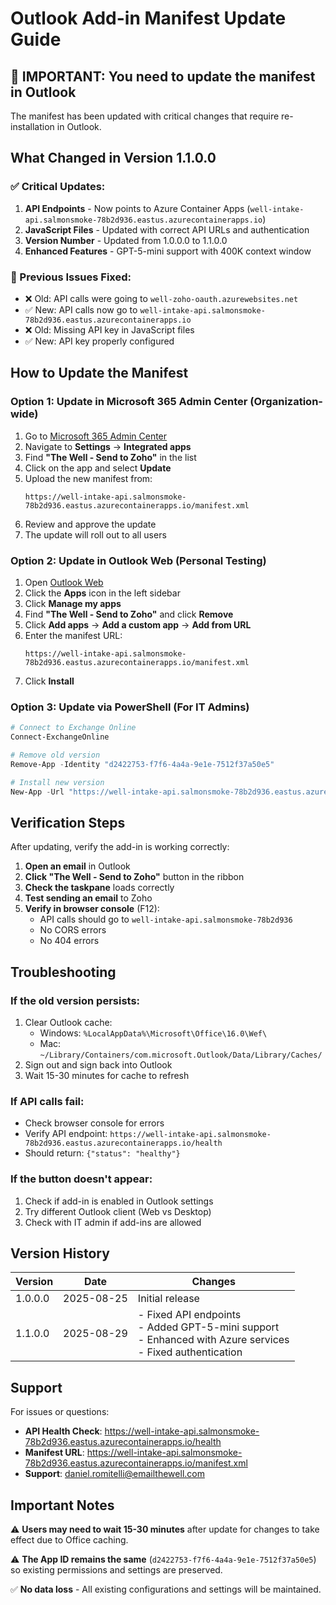 # Outlook Add-in Manifest Update Guide

## 🚨 IMPORTANT: You need to update the manifest in Outlook

The manifest has been updated with critical changes that require re-installation in Outlook.

## What Changed in Version 1.1.0.0

### ✅ Critical Updates:
1. **API Endpoints** - Now points to Azure Container Apps (`well-intake-api.salmonsmoke-78b2d936.eastus.azurecontainerapps.io`)
2. **JavaScript Files** - Updated with correct API URLs and authentication
3. **Version Number** - Updated from 1.0.0.0 to 1.1.0.0
4. **Enhanced Features** - GPT-5-mini support with 400K context window

### 📍 Previous Issues Fixed:
- ❌ Old: API calls were going to `well-zoho-oauth.azurewebsites.net`
- ✅ New: API calls now go to `well-intake-api.salmonsmoke-78b2d936.eastus.azurecontainerapps.io`
- ❌ Old: Missing API key in JavaScript files
- ✅ New: API key properly configured

## How to Update the Manifest

### Option 1: Update in Microsoft 365 Admin Center (Organization-wide)

1. Go to [Microsoft 365 Admin Center](https://admin.microsoft.com)
2. Navigate to **Settings** → **Integrated apps**
3. Find **"The Well - Send to Zoho"** in the list
4. Click on the app and select **Update**
5. Upload the new manifest from:
   ```
   https://well-intake-api.salmonsmoke-78b2d936.eastus.azurecontainerapps.io/manifest.xml
   ```
6. Review and approve the update
7. The update will roll out to all users

### Option 2: Update in Outlook Web (Personal Testing)

1. Open [Outlook Web](https://outlook.office.com)
2. Click the **Apps** icon in the left sidebar
3. Click **Manage my apps**
4. Find **"The Well - Send to Zoho"** and click **Remove**
5. Click **Add apps** → **Add a custom app** → **Add from URL**
6. Enter the manifest URL:
   ```
   https://well-intake-api.salmonsmoke-78b2d936.eastus.azurecontainerapps.io/manifest.xml
   ```
7. Click **Install**

### Option 3: Update via PowerShell (For IT Admins)

```powershell
# Connect to Exchange Online
Connect-ExchangeOnline

# Remove old version
Remove-App -Identity "d2422753-f7f6-4a4a-9e1e-7512f37a50e5"

# Install new version
New-App -Url "https://well-intake-api.salmonsmoke-78b2d936.eastus.azurecontainerapps.io/manifest.xml"
```

## Verification Steps

After updating, verify the add-in is working correctly:

1. **Open an email** in Outlook
2. **Click "The Well - Send to Zoho"** button in the ribbon
3. **Check the taskpane** loads correctly
4. **Test sending an email** to Zoho
5. **Verify in browser console** (F12):
   - API calls should go to `well-intake-api.salmonsmoke-78b2d936`
   - No CORS errors
   - No 404 errors

## Troubleshooting

### If the old version persists:
1. Clear Outlook cache:
   - Windows: `%LocalAppData%\Microsoft\Office\16.0\Wef\`
   - Mac: `~/Library/Containers/com.microsoft.Outlook/Data/Library/Caches/`
2. Sign out and sign back into Outlook
3. Wait 15-30 minutes for cache to refresh

### If API calls fail:
- Check browser console for errors
- Verify API endpoint: `https://well-intake-api.salmonsmoke-78b2d936.eastus.azurecontainerapps.io/health`
- Should return: `{"status": "healthy"}`

### If the button doesn't appear:
1. Check if add-in is enabled in Outlook settings
2. Try different Outlook client (Web vs Desktop)
3. Check with IT admin if add-ins are allowed

## Version History

| Version | Date | Changes |
|---------|------|---------|
| 1.0.0.0 | 2025-08-25 | Initial release |
| 1.1.0.0 | 2025-08-29 | - Fixed API endpoints<br>- Added GPT-5-mini support<br>- Enhanced with Azure services<br>- Fixed authentication |

## Support

For issues or questions:
- **API Health Check**: https://well-intake-api.salmonsmoke-78b2d936.eastus.azurecontainerapps.io/health
- **Manifest URL**: https://well-intake-api.salmonsmoke-78b2d936.eastus.azurecontainerapps.io/manifest.xml
- **Support**: daniel.romitelli@emailthewell.com

## Important Notes

⚠️ **Users may need to wait 15-30 minutes** after update for changes to take effect due to Office caching.

⚠️ **The App ID remains the same** (`d2422753-f7f6-4a4a-9e1e-7512f37a50e5`) so existing permissions and settings are preserved.

✅ **No data loss** - All existing configurations and settings will be maintained.